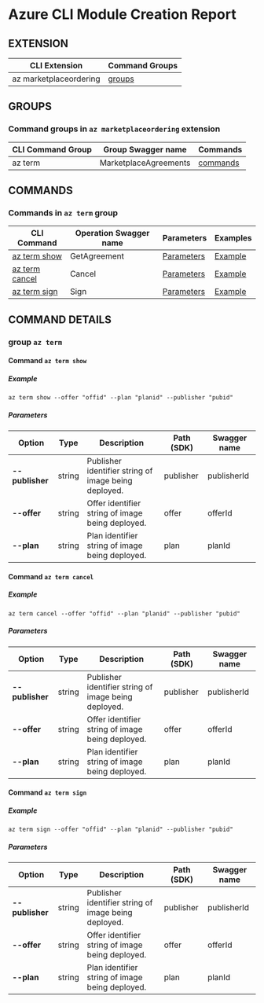 # Azure CLI Module Creation Report

## EXTENSION
|CLI Extension|Command Groups|
|---------|------------|
|az marketplaceordering|[groups](#CommandGroups)

## GROUPS
### <a name="CommandGroups">Command groups in `az marketplaceordering` extension </a>
|CLI Command Group|Group Swagger name|Commands|
|---------|------------|--------|
|az term|MarketplaceAgreements|[commands](#CommandsInMarketplaceAgreements)|

## COMMANDS
### <a name="CommandsInMarketplaceAgreements">Commands in `az term` group</a>
|CLI Command|Operation Swagger name|Parameters|Examples|
|---------|------------|--------|-----------|
|[az term show](#MarketplaceAgreementsGetAgreement)|GetAgreement|[Parameters](#ParametersMarketplaceAgreementsGetAgreement)|[Example](#ExamplesMarketplaceAgreementsGetAgreement)|
|[az term cancel](#MarketplaceAgreementsCancel)|Cancel|[Parameters](#ParametersMarketplaceAgreementsCancel)|[Example](#ExamplesMarketplaceAgreementsCancel)|
|[az term sign](#MarketplaceAgreementsSign)|Sign|[Parameters](#ParametersMarketplaceAgreementsSign)|[Example](#ExamplesMarketplaceAgreementsSign)|


## COMMAND DETAILS

### group `az term`
#### <a name="MarketplaceAgreementsGetAgreement">Command `az term show`</a>

##### <a name="ExamplesMarketplaceAgreementsGetAgreement">Example</a>
```
az term show --offer "offid" --plan "planid" --publisher "pubid"
```
##### <a name="ParametersMarketplaceAgreementsGetAgreement">Parameters</a> 
|Option|Type|Description|Path (SDK)|Swagger name|
|------|----|-----------|----------|------------|
|**--publisher**|string|Publisher identifier string of image being deployed.|publisher|publisherId|
|**--offer**|string|Offer identifier string of image being deployed.|offer|offerId|
|**--plan**|string|Plan identifier string of image being deployed.|plan|planId|

#### <a name="MarketplaceAgreementsCancel">Command `az term cancel`</a>

##### <a name="ExamplesMarketplaceAgreementsCancel">Example</a>
```
az term cancel --offer "offid" --plan "planid" --publisher "pubid"
```
##### <a name="ParametersMarketplaceAgreementsCancel">Parameters</a> 
|Option|Type|Description|Path (SDK)|Swagger name|
|------|----|-----------|----------|------------|
|**--publisher**|string|Publisher identifier string of image being deployed.|publisher|publisherId|
|**--offer**|string|Offer identifier string of image being deployed.|offer|offerId|
|**--plan**|string|Plan identifier string of image being deployed.|plan|planId|

#### <a name="MarketplaceAgreementsSign">Command `az term sign`</a>

##### <a name="ExamplesMarketplaceAgreementsSign">Example</a>
```
az term sign --offer "offid" --plan "planid" --publisher "pubid"
```
##### <a name="ParametersMarketplaceAgreementsSign">Parameters</a> 
|Option|Type|Description|Path (SDK)|Swagger name|
|------|----|-----------|----------|------------|
|**--publisher**|string|Publisher identifier string of image being deployed.|publisher|publisherId|
|**--offer**|string|Offer identifier string of image being deployed.|offer|offerId|
|**--plan**|string|Plan identifier string of image being deployed.|plan|planId|
